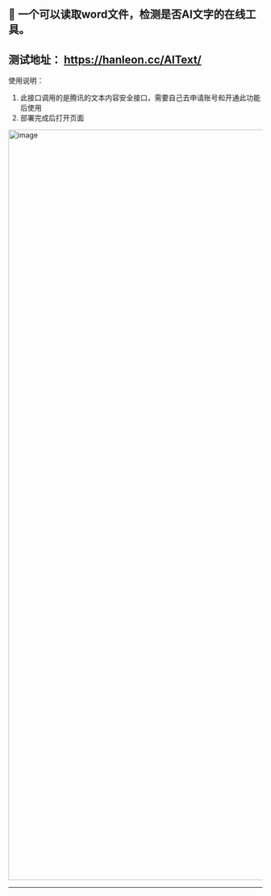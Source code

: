 🚀 一个可以读取word文件，检测是否AI文字的在线工具。
---
测试地址：
https://hanleon.cc/AIText/
---
使用说明：
1. 此接口调用的是腾讯的文本内容安全接口，需要自己去申请账号和开通此功能后使用
2. 部署完成后打开页面
<img width="880" height="1486" alt="image" src="https://github.com/user-attachments/assets/07f11c8e-7b9e-4c4f-987d-3a456d0d76e8" />

---
